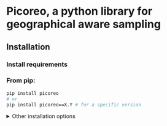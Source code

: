 # Picoreo, a python library for geographical aware sampling

## Installation

### Install requirements

### From pip:

  ```bash
  pip install picoreo
  # or
  pip install picoreo==X.Y # for a specific version
  ```

<details>
  <summary>Other installation options</summary>

  #### From source:

  ```bash
  python setup.py install
  ```

  #### From source with symbolic links:

  ```bash
  pip install -e .
  ```

  #### From source using pip:

  ```bash
  pip install git+https://github.com/IGNF/picoreo
  ```

</details>
